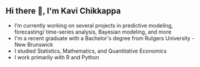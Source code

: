 ## Hi there 👋, I'm Kavi Chikkappa
- I’m currently working on several projects in predictive modeling, forecasting/ time-series analysis, Bayesian modeling, and more
- I'm a recent graduate with a Bachelor's degree from Rutgers University - New Brunswick
- I studied Statistics, Mathematics, and Quantitative Economics
- I work primarily with R and Python

<!--
**kvchikkappa/kvchikkappa** is a ✨ _special_ ✨ repository because its `README.md` (this file) appears on your GitHub profile.

Here are some ideas to get you started:

- 🔭 I’m currently working on ...
- 🌱 I’m currently learning ...
- 👯 I’m looking to collaborate on ...
- 🤔 I’m looking for help with ...
- 💬 Ask me about ...
- 📫 How to reach me: ...
- 😄 Pronouns: ...
- ⚡ Fun fact: ...
-->
